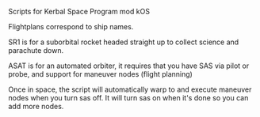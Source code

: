 Scripts for Kerbal Space Program mod kOS

Flightplans correspond to ship names.

SR1 is for a suborbital rocket headed straight up to collect science and parachute down.

ASAT is for an automated orbiter, it requires that you have SAS via pilot or probe, and support for maneuver nodes (flight planning)

Once in space, the script will automatically warp to and execute maneuver nodes when you turn sas off.  It will turn sas on when it's done so you can add more nodes.
